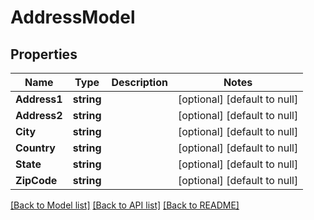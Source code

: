 # AddressModel

## Properties
Name | Type | Description | Notes
------------ | ------------- | ------------- | -------------
**Address1** | **string** |  | [optional] [default to null]
**Address2** | **string** |  | [optional] [default to null]
**City** | **string** |  | [optional] [default to null]
**Country** | **string** |  | [optional] [default to null]
**State** | **string** |  | [optional] [default to null]
**ZipCode** | **string** |  | [optional] [default to null]

[[Back to Model list]](../README.md#documentation-for-models) [[Back to API list]](../README.md#documentation-for-api-endpoints) [[Back to README]](../README.md)


